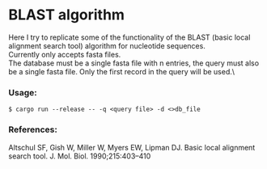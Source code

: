 # BLAST algorithm
Here I try to replicate some of the functionality of the BLAST (basic local alignment search tool) algorithm for nucleotide sequences.\
Currently only accepts fasta files.\
The database must be a single fasta file with n entries, the query must also be a single fasta file. Only the first record in the query will be used.\

### Usage:
```
$ cargo run --release -- -q <query file> -d <>db_file
```

### References: 
Altschul SF, Gish W, Miller W, Myers EW, Lipman DJ. Basic local alignment search tool. J. Mol. Biol. 1990;215:403–410
